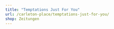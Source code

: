 ```yaml
---
title: "Temptations Just For You"
url: /carleton-place/temptations-just-for-you/
shop: Zeitungen
---
```

